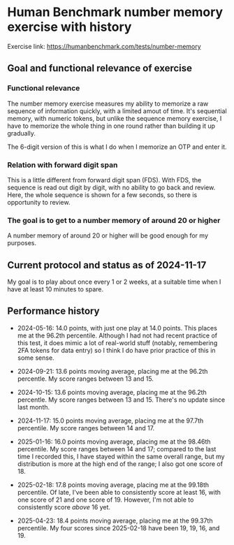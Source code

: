# Human Benchmark number memory exercise with history

Exercise link: https://humanbenchmark.com/tests/number-memory

## Goal and functional relevance of exercise

### Functional relevance

The number memory exercise measures my ability to memorize a raw
sequence of information quickly, with a limited amout of time. It's
sequential memory, with numeric tokens, but unlike the sequence memory
exercise, I have to memorize the whole thing in one round rather than
building it up gradually.

The 6-digit version of this is what I do when I memorize an OTP and
enter it.

### Relation with forward digit span

This is a little different from forward digit span (FDS). With FDS,
the sequence is read out digit by digit, with no ability to go back
and review. Here, the whole sequence is shown for a few seconds, so
there is opportunity to review.

### The goal is to get to a number memory of around 20 or higher

A number memory of around 20 or higher will be good enough for my
purposes.

## Current protocol and status as of 2024-11-17

My goal is to play about once every 1 or 2 weeks, at a suitable time
when I have at least 10 minutes to spare.

## Performance history

* 2024-05-16: 14.0 points, with just one play at 14.0 points. This
  places me at the 96.2th percentile. Although I had not had recent
  practice of this test, it does mimic a lot of real-world stuff
  (notably, remembering 2FA tokens for data entry) so I think I do
  have prior practice of this in some sense.

* 2024-09-21: 13.6 points moving average, placing me at the 96.2th
  percentle. My score ranges between 13 and 15.

* 2024-10-15: 13.6 points moving average, placing me at the 96.2th
  percentle. My score ranges between 13 and 15. There's no update
  since last month.

* 2024-11-17: 15.0 points moving average, placing me at the 97.7th
  percentile. My score ranges between 14 and 17.

* 2025-01-16: 16.0 points moving average, placing me at the 98.46th
  percentile. My score ranges between 14 and 17; compared to the last
  time I recorded this, I have stayed within the same overall range,
  but my distribution is more at the high end of the range; I also got
  one score of 18.

* 2025-02-18: 17.8 points moving average, placing me at the 99.18th
  percentile. Of late, I've been able to consistently score at least
  16, with one score of 21 and one score of 19. However, I'm not able
  to consistently score *above* 16 yet.

* 2025-04-23: 18.4 points moving average, placing me at the 99.37th
  percentile. My four scores since 2025-02-18 have been 19, 19, 16,
  and 19.
